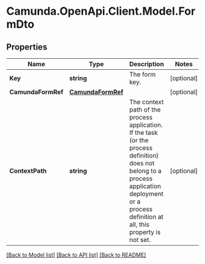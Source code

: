 # Camunda.OpenApi.Client.Model.FormDto

## Properties

Name | Type | Description | Notes
------------ | ------------- | ------------- | -------------
**Key** | **string** | The form key. | [optional] 
**CamundaFormRef** | [**CamundaFormRef**](CamundaFormRef.md) |  | [optional] 
**ContextPath** | **string** | The context path of the process application. If the task (or the process definition) does not belong to a process application deployment or a process definition at all, this property is not set. | [optional] 

[[Back to Model list]](../README.md#documentation-for-models) [[Back to API list]](../README.md#documentation-for-api-endpoints) [[Back to README]](../README.md)

